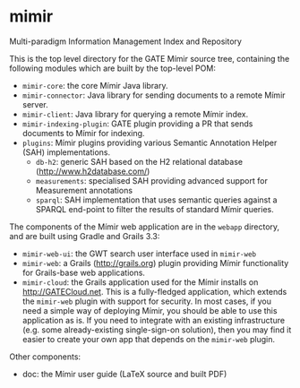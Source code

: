 # mimir
Multi-paradigm Information Management Index and Repository

This is the top level directory for the GATE Mímir source tree, containing the 
following modules which are built by the top-level POM:

- `mimir-core`: the core Mímir Java library.
- `mimir-connector`: Java library for sending documents to a remote Mímir server.
- `mimir-client`: Java library for querying a remote Mímir index.
- `mimir-indexing-plugin`: GATE plugin providing a PR that sends documents to
  Mímir for indexing.
- `plugins`: Mímir plugins providing various Semantic Annotation Helper (SAH) 
  implementations.
  - `db-h2`: generic SAH based on the H2 relational database
    (http://www.h2database.com/) 
  - `measurements`: specialised SAH providing advanced support for Measurement
    annotations
  - `sparql`: SAH implementation that uses semantic queries against a SPARQL
    end-point to filter the results of standard Mímir queries. 

The components of the Mímir web application are in the `webapp` directory,
and are built using Gradle and Grails 3.3:

- `mimir-web-ui`: the GWT search user interface used in `mimir-web`
- `mimir-web`: a Grails (http://grails.org) plugin providing Mímir
  functionality for Grails-base web applications.
- `mimir-cloud`: the Grails application used for the Mímir installs on 
  http://GATECloud.net. This is a fully-fledged application, which extends the
  `mimir-web` plugin with support for security. In most cases, if you need a simple way
  of deploying Mímir, you should be able to use this application as is. If you 
  need to integrate with an existing infrastructure (e.g. some already-existing
  single-sign-on solution), then you may find it easier to create your own app
  that depends on the `mimir-web` plugin.

Other components:

- doc: the Mímir user guide (LaTeX source and built PDF)
